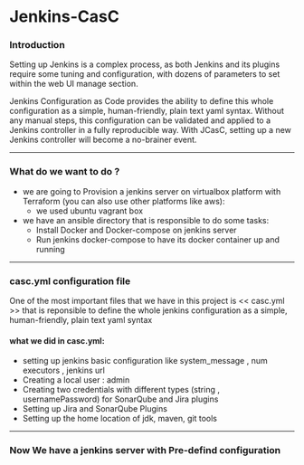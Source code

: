 # Jenkins-CasC

### Introduction


Setting up Jenkins is a complex process, as both Jenkins and its plugins require some tuning and configuration, with dozens of parameters to set within the web UI manage section.

Jenkins Configuration as Code provides the ability to define this whole configuration as a simple, human-friendly, plain text yaml syntax. Without any manual steps, this configuration can be validated and applied to a Jenkins controller in a fully reproducible way. With JCasC, setting up a new Jenkins controller will become a no-brainer event.


----------

### What do we want to do ?

- we are going to Provision a jenkins server on virtualbox platform with Terraform (you can also use other platforms like aws):
   - we used ubuntu vagrant box
- we have an ansible directory that is responsible to do some tasks:
   - Install Docker and Docker-compose on jenkins server
   - Run jenkins docker-compose to have its docker container up and running
   
----------

### casc.yml configuration file

One of the most important files that we have in this project is << casc.yml >> that is reponsible to define the whole jenkins configuration as a simple, human-friendly, plain text yaml syntax

#### what we did in casc.yml:
 - setting up jenkins basic configuration like system_message , num executors , jenkins url
 - Creating a local user : admin
 - Creating two credentials with different types (string , usernamePassword) for SonarQube and Jira plugins
 - Setting up Jira and SonarQube Plugins
 - Setting up the home location of jdk, maven, git tools

----------
### Now We have a jenkins server with Pre-defind configuration
